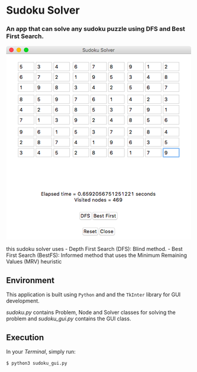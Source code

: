 Sudoku Solver
=============

### An app that can solve any sudoku puzzle using DFS and Best First Search.

![Screenshot](https://github.com/feresg/ai-sudoku-solver/raw/master/Screenshot.png)

this sudoku solver uses
    - Depth First Search (DFS): Blind method.
    - Best First Search (BestFS): Informed method that uses the Minimum Remaining Values (MRV) heuristic

Environment
-----------

This application is built using `Python` and and the `TkInter` library for GUI
development.

*sudoku.py* contains Problem, Node and Solver classes for solving the problem and *sudoku_gui.py* contains the GUI class.

Execution
---------

In your *Terminal*, simply run:

```
$ python3 sudoku_gui.py
```

